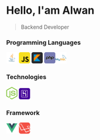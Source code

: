 # Hello, I'am Alwan

>Backend Developer

### Programming Languages
<img src = 'https://github.com/Alwanly/alwanly/blob/master/images/java.svg' height='30'/> <img src = 'https://github.com/Alwanly/alwanly/blob/master/images/javascript.svg' width='30'/> <img src = 'https://github.com/Alwanly/alwanly/blob/master/images/kotlin.svg' width='30'/> <img src = 'https://github.com/Alwanly/alwanly/blob/master/images/php.svg' width='30'/><img src = 'https://github.com/Alwanly/alwanly/blob/master/images/mysql.svg' width='30'/>

### Technologies
<img src = 'https://github.com/Alwanly/alwanly/blob/master/images/nodejs.svg' width='30'/> <img src = 'https://github.com/Alwanly/alwanly/blob/master/images/heroku.svg' width='30'/>

### Framework
<img src = 'https://github.com/Alwanly/alwanly/blob/master/images/vuejs.svg' width='30'/> <img src = 'https://github.com/Alwanly/alwanly/blob/master/images/laravel.svg' width='30'/>
